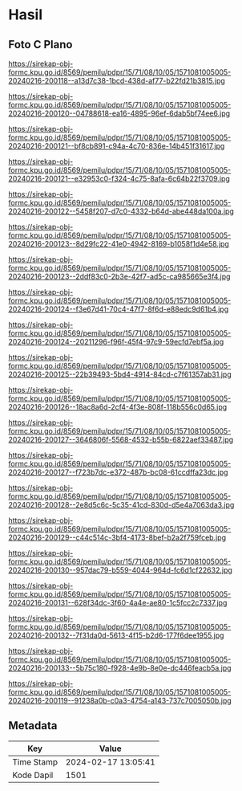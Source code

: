 # Hasil

## Foto C Plano

https://sirekap-obj-formc.kpu.go.id/8569/pemilu/pdpr/15/71/08/10/05/1571081005005-20240216-200118--a13d7c38-1bcd-438d-af77-b22fd21b3815.jpg

https://sirekap-obj-formc.kpu.go.id/8569/pemilu/pdpr/15/71/08/10/05/1571081005005-20240216-200120--04788618-ea16-4895-96ef-6dab5bf74ee6.jpg

https://sirekap-obj-formc.kpu.go.id/8569/pemilu/pdpr/15/71/08/10/05/1571081005005-20240216-200121--bf8cb891-c94a-4c70-836e-14b451f31617.jpg

https://sirekap-obj-formc.kpu.go.id/8569/pemilu/pdpr/15/71/08/10/05/1571081005005-20240216-200121--e32953c0-f324-4c75-8afa-6c64b22f3709.jpg

https://sirekap-obj-formc.kpu.go.id/8569/pemilu/pdpr/15/71/08/10/05/1571081005005-20240216-200122--5458f207-d7c0-4332-b64d-abe448da100a.jpg

https://sirekap-obj-formc.kpu.go.id/8569/pemilu/pdpr/15/71/08/10/05/1571081005005-20240216-200123--8d29fc22-41e0-4942-8169-b1058f1d4e58.jpg

https://sirekap-obj-formc.kpu.go.id/8569/pemilu/pdpr/15/71/08/10/05/1571081005005-20240216-200123--2ddf83c0-2b3e-42f7-ad5c-ca985665e3f4.jpg

https://sirekap-obj-formc.kpu.go.id/8569/pemilu/pdpr/15/71/08/10/05/1571081005005-20240216-200124--f3e67d41-70c4-47f7-8f6d-e88edc9d61b4.jpg

https://sirekap-obj-formc.kpu.go.id/8569/pemilu/pdpr/15/71/08/10/05/1571081005005-20240216-200124--20211296-f96f-45f4-97c9-59ecfd7ebf5a.jpg

https://sirekap-obj-formc.kpu.go.id/8569/pemilu/pdpr/15/71/08/10/05/1571081005005-20240216-200125--22b39493-5bd4-4914-84cd-c7f61357ab31.jpg

https://sirekap-obj-formc.kpu.go.id/8569/pemilu/pdpr/15/71/08/10/05/1571081005005-20240216-200126--18ac8a6d-2cf4-4f3e-808f-118b556c0d65.jpg

https://sirekap-obj-formc.kpu.go.id/8569/pemilu/pdpr/15/71/08/10/05/1571081005005-20240216-200127--3646806f-5568-4532-b55b-6822aef33487.jpg

https://sirekap-obj-formc.kpu.go.id/8569/pemilu/pdpr/15/71/08/10/05/1571081005005-20240216-200127--f723b7dc-e372-487b-bc08-61ccdffa23dc.jpg

https://sirekap-obj-formc.kpu.go.id/8569/pemilu/pdpr/15/71/08/10/05/1571081005005-20240216-200128--2e8d5c6c-5c35-41cd-830d-d5e4a7063da3.jpg

https://sirekap-obj-formc.kpu.go.id/8569/pemilu/pdpr/15/71/08/10/05/1571081005005-20240216-200129--c44c514c-3bf4-4173-8bef-b2a2f759fceb.jpg

https://sirekap-obj-formc.kpu.go.id/8569/pemilu/pdpr/15/71/08/10/05/1571081005005-20240216-200130--957dac79-b559-4044-964d-fc6d1cf22632.jpg

https://sirekap-obj-formc.kpu.go.id/8569/pemilu/pdpr/15/71/08/10/05/1571081005005-20240216-200131--628f34dc-3f60-4a4e-ae80-1c5fcc2c7337.jpg

https://sirekap-obj-formc.kpu.go.id/8569/pemilu/pdpr/15/71/08/10/05/1571081005005-20240216-200132--7f31da0d-5613-4f15-b2d6-177f6dee1955.jpg

https://sirekap-obj-formc.kpu.go.id/8569/pemilu/pdpr/15/71/08/10/05/1571081005005-20240216-200133--5b75c180-f928-4e9b-8e0e-dc446feacb5a.jpg

https://sirekap-obj-formc.kpu.go.id/8569/pemilu/pdpr/15/71/08/10/05/1571081005005-20240216-200119--91238a0b-c0a3-4754-a143-737c7005050b.jpg


## Metadata

| Key        | Value               |
| ---------- | ------------------- |
| Time Stamp | 2024-02-17 13:05:41 |
| Kode Dapil | 1501                |



